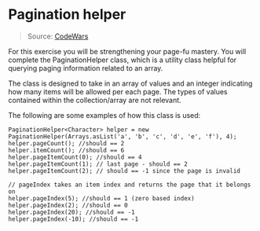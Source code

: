 # Pagination helper

> Source: [CodeWars](https://www.codewars.com/kata/515bb423de843ea99400000a)

For this exercise you will be strengthening your page-fu mastery. You will complete the PaginationHelper class,
which is a utility class helpful for querying paging information related to an array.

The class is designed to take in an array of values and an integer indicating how many items will be allowed per
each page. The types of values contained within the collection/array are not relevant.

The following are some examples of how this class is used:

```
PaginationHelper<Character> helper = new PaginationHelper(Arrays.asList('a', 'b', 'c', 'd', 'e', 'f'), 4);
helper.pageCount(); //should == 2
helper.itemCount(); //should == 6
helper.pageItemCount(0); //should == 4
helper.pageItemCount(1); // last page - should == 2
helper.pageItemCount(2); // should == -1 since the page is invalid

// pageIndex takes an item index and returns the page that it belongs on
helper.pageIndex(5); //should == 1 (zero based index)
helper.pageIndex(2); //should == 0
helper.pageIndex(20); //should == -1
helper.pageIndex(-10); //should == -1
```